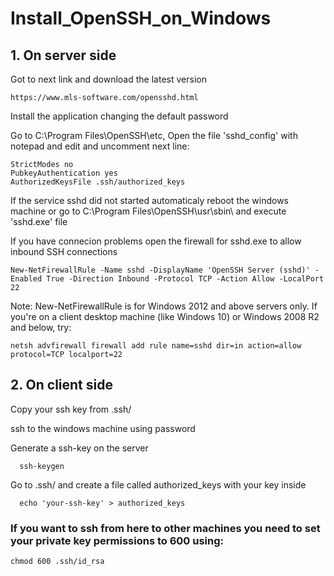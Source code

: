 # Install_OpenSSH_on_Windows

## 1. On server side 

Got to next link and download the latest version

```
https://www.mls-software.com/opensshd.html
```

Install the application changing the default password

Go to C:\Program Files\OpenSSH\etc, Open the file 'sshd_config' with notepad and edit and uncomment next line:

```
StrictModes no
PubkeyAuthentication yes
AuthorizedKeysFile .ssh/authorized_keys
```

If the service sshd did not started automaticaly reboot the windows machine or go to C:\Program Files\OpenSSH\usr\sbin\ and execute 'sshd.exe' file

If you have connecion problems open the firewall for sshd.exe to allow inbound SSH connections

```
New-NetFirewallRule -Name sshd -DisplayName 'OpenSSH Server (sshd)' -Enabled True -Direction Inbound -Protocol TCP -Action Allow -LocalPort 22
```
Note: New-NetFirewallRule is for Windows 2012 and above servers only. If you're on a client desktop machine (like Windows 10) or Windows 2008 R2 and below, try:

```
netsh advfirewall firewall add rule name=sshd dir=in action=allow protocol=TCP localport=22
```

## 2. On client side

Copy your ssh key from .ssh/

ssh to the windows machine using password

Generate a ssh-key on the server

```
  ssh-keygen
```
  
Go to .ssh/ and create a file called authorized_keys with your key inside

```
  echo 'your-ssh-key' > authorized_keys
```

### If you want to ssh from here to other machines you need to set your **private** key permissions to 600 using:

```
chmod 600 .ssh/id_rsa
```
